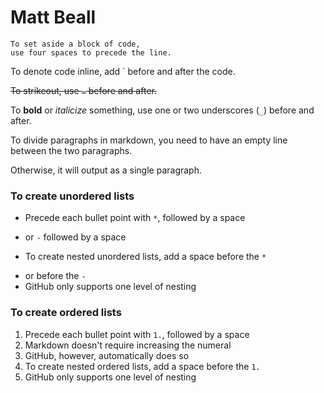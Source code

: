 # Matt Beall

    To set aside a block of code,
    use four spaces to precede the line.

To denote code inline, add ` before and after the code.

~~To strikeout, use `~` before and after.~~

To __bold__ or _italicize_ something, use one or two underscores (`_`) before and after.

To divide paragraphs
in markdown, you need to
have an empty line
between the two paragraphs.

Otherwise, it will output as a single paragraph.

### To create unordered lists

* Precede each bullet point with `*`, followed by a space
- or `-` followed by a space
 * To create nested unordered lists, add a space before the `*`
 - or before the `-`
 - GitHub only supports one level of nesting

### To create ordered lists

1. Precede each bullet point with `1.`, followed by a space
2. Markdown doesn't require increasing the numeral
3. GitHub, however, automatically does so
 1. To create nested ordered lists, add a space before the `1.`
 2. GitHub only supports one level of nesting
